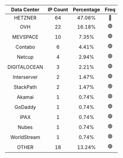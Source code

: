 | Data Center | IP Count | Percentage | Freq |
|:------------:|:--------:|:-----------:|:-----:|
| HETZNER | 64 | 47.06% | 🔴 |
| OVH | 22 | 16.18% | 🟢 |
| MEVSPACE | 10 | 7.35% | 🟢 |
| Contabo | 6 | 4.41% | 🟢 |
| Netcup | 4 | 2.94% | 🟢 |
| DIGITALOCEAN | 3 | 2.21% | 🟢 |
| Interserver | 2 | 1.47% | 🟢 |
| StackPath | 2 | 1.47% | 🟢 |
| Akamai | 1 | 0.74% | 🟢 |
| GoDaddy | 1 | 0.74% | 🟢 |
| IPAX | 1 | 0.74% | 🟢 |
| Nubes | 1 | 0.74% | 🟢 |
| WorldStream | 1 | 0.74% | 🟢 |
| OTHER | 18 | 13.24% | 🟢 |
